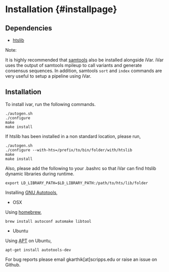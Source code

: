 Installation {#installpage}
============

Dependencies
------------

* [htslib](https://github.com/samtools/htslib)

Note:

It is highly recommended that [samtools](https://github.com/samtools/samtools) also be installed alongside iVar. iVar uses the output of samtools mpileup to call variants and generate consensus sequences. In addition, samtools `sort` and `index` commands are very useful to setup a pipeline using iVar.

Installation
------------

To install ivar, run the following commands.

```
./autogen.sh
./configure
make
make install
```

If htslib has been installed in a non standard location, please run,

```
./autogen.sh
./configure --with-hts=/prefix/to/bin/folder/with/htslib
make
make install
```

Also, please add the following to your .bashrc so that iVar can find htslib dynamic libraries during runtime.

```
export LD_LIBRARY_PATH=$LD_LIBRARY_PATH:/path/to/hts/lib/folder
```

Installing [GNU Autotools](https://www.gnu.org/software/automake/manual/html_node/Autotools-Introduction.html#Autotools-Introduction),

* OSX

Using [homebrew](https://brew.sh/),

```
brew install autoconf automake libtool
```

* Ubuntu

Using [APT](https://help.ubuntu.com/lts/serverguide/apt.html) on Ubuntu,

```
apt-get install autotools-dev
```

For bug reports please email gkarthik[at]scripps.edu or raise an issue on Github.
